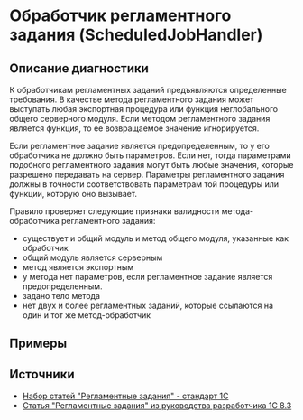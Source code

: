 # Обработчик регламентного задания (ScheduledJobHandler)

<!-- Блоки выше заполняются автоматически, не трогать -->
## Описание диагностики
<!-- Описание диагностики заполняется вручную. Необходимо понятным языком описать смысл и схему работу -->
К обработчикам регламентных заданий предъявляются определенные требования.
В качестве метода регламентного задания может выступать любая экспортная процедура или функция неглобального общего серверного модуля. Если методом регламентного задания является функция, то ее возвращаемое значение игнорируется.

Если регламентное задание является предопределенным, то у его обработчика не должно быть параметров.
Если нет, тогда параметрами подобного регламентного задания могут быть любые значения, которые разрешено передавать на сервер. Параметры регламентного задания должны в точности соответствовать параметрам той процедуры или функции, которую оно вызывает.

Правило проверяет следующие признаки валидности метода-обработчика регламентного задания:
- существует и общий модуль и метод общего модуля, указанные как обработчик
- общий модуль является серверным
- метод является экспортным
- у метода нет параметров, если регламентное задание является предопределенным.
- задано тело метода
- нет двух и более регламентных заданий, которые ссылаются на один и тот же метод-обработчик

## Примеры
<!-- В данном разделе приводятся примеры, на которые диагностика срабатывает, а также можно привести пример, как можно исправить ситуацию -->

## Источники
<!-- Необходимо указывать ссылки на все источники, из которых почерпнута информация для создания диагностики -->
<!-- Примеры источников

* Источник: [Стандарт: Тексты модулей](https://its.1c.ru/db/v8std#content:456:hdoc)
* Полезная информация: [Отказ от использования модальных окон](https://its.1c.ru/db/metod8dev#content:5272:hdoc)
* Источник: [Cognitive complexity, ver. 1.4](https://www.sonarsource.com/docs/CognitiveComplexity.pdf) -->
- [Набор статей "Регламентные задания" - стандарт 1С ](https://its.1c.ru/db/v8std#browse:13:-1:1:6)
- [Статья "Регламентные задания" из руководства разработчика 1С 8.3](https://its.1c.ru/db/v8322doc#bookmark:dev:TI000000794)
